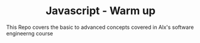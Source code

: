 <h1 align='center'> Javascript - Warm up </h1>

This Repo covers the basic to advanced concepts covered in Alx's software engineerng course
